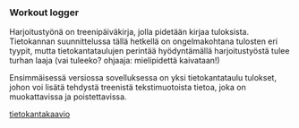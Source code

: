 ### Workout logger

Harjoitustyönä on treenipäiväkirja, jolla pidetään kirjaa tuloksista. Tietokannan suunnittelussa tällä hetkellä on ongelmakohtana tulosten eri tyypit, mutta tietokantataulujen perintää hyödyntämällä harjoitustyöstä tulee turhan laaja (vai tuleeko? ohjaaja: mielipidettä kaivataan!)

Ensimmäisessä versiossa sovelluksessa on yksi tietokantataulu tulokset, johon voi lisätä tehdystä treenistä tekstimuotoista tietoa, joka on muokattavissa ja poistettavissa.

[tietokantakaavio](https://github.com/korolainenriikka/WorkoutLogger-tsoha/blob/master/documentation/tshohadiagram.png)
